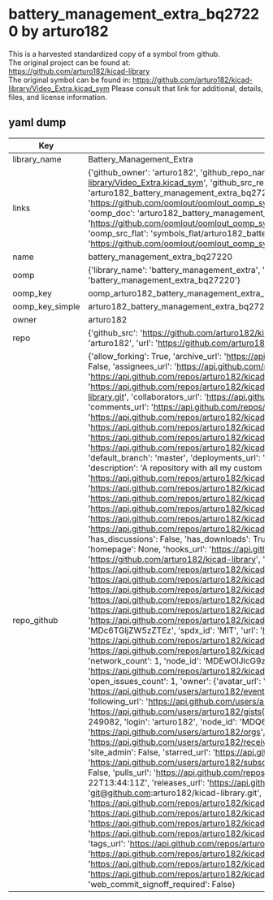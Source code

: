 # battery_management_extra_bq27220 by arturo182  
This is a harvested standardized copy of a symbol from github.  
The original project can be found at:  
https://github.com/arturo182/kicad-library  
The original symbol can be found in:
https://github.com/arturo182/kicad-library/Video_Extra.kicad_sym
Please consult that link for additional, details, files, and license information.  
## yaml dump  
| Key | Value |  
| --- | --- |  
| library_name | Battery_Management_Extra |  
| links | {'github_owner': 'arturo182', 'github_repo_name': 'kicad-library', 'github_src': 'https://github.com/arturo182/kicad-library/Video_Extra.kicad_sym', 'github_src_repo': 'https://github.com/arturo182/kicad-library', 'oomp_bot': 'arturo182_battery_management_extra_bq27220/working', 'oomp_bot_github': 'https://github.com/oomlout/oomlout_oomp_symbol_bot/tree/main/arturo182_battery_management_extra_bq27220/working', 'oomp_doc': 'arturo182_battery_management_extra_bq27220/working', 'oomp_doc_github': 'https://github.com/oomlout/oomlout_oomp_symbol_doc/tree/main/arturo182_battery_management_extra_bq27220/working', 'oomp_src_flat': 'symbols_flat/arturo182_battery_management_extra_bq27220/working', 'oomp_src_flat_github': 'https://github.com/oomlout/oomlout_oomp_symbol_src/tree/main/arturo182_battery_management_extra_bq27220/working'} |  
| name | battery_management_extra_bq27220 |  
| oomp | {'library_name': 'battery_management_extra', 'owner_name': 'arturo182', 'symbol_name': 'battery_management_extra_bq27220'} |  
| oomp_key | oomp_arturo182_battery_management_extra_bq27220 |  
| oomp_key_simple | arturo182_battery_management_extra_bq27220 |  
| owner | arturo182 |  
| repo | {'github_src': 'https://github.com/arturo182/kicad-library/Video_Extra.kicad_sym', 'name': 'kicad-library', 'owner': 'arturo182', 'url': 'https://github.com/arturo182/kicad-library'} |  
| repo_github | {'allow_forking': True, 'archive_url': 'https://api.github.com/repos/arturo182/kicad-library/{archive_format}{/ref}', 'archived': False, 'assignees_url': 'https://api.github.com/repos/arturo182/kicad-library/assignees{/user}', 'blobs_url': 'https://api.github.com/repos/arturo182/kicad-library/git/blobs{/sha}', 'branches_url': 'https://api.github.com/repos/arturo182/kicad-library/branches{/branch}', 'clone_url': 'https://github.com/arturo182/kicad-library.git', 'collaborators_url': 'https://api.github.com/repos/arturo182/kicad-library/collaborators{/collaborator}', 'comments_url': 'https://api.github.com/repos/arturo182/kicad-library/comments{/number}', 'commits_url': 'https://api.github.com/repos/arturo182/kicad-library/commits{/sha}', 'compare_url': 'https://api.github.com/repos/arturo182/kicad-library/compare/{base}...{head}', 'contents_url': 'https://api.github.com/repos/arturo182/kicad-library/contents/{+path}', 'contributors_url': 'https://api.github.com/repos/arturo182/kicad-library/contributors', 'created_at': '2019-03-24T21:02:26Z', 'default_branch': 'master', 'deployments_url': 'https://api.github.com/repos/arturo182/kicad-library/deployments', 'description': 'A repository with all my custom symbols for KiCad', 'disabled': False, 'downloads_url': 'https://api.github.com/repos/arturo182/kicad-library/downloads', 'events_url': 'https://api.github.com/repos/arturo182/kicad-library/events', 'fork': False, 'forks': 1, 'forks_count': 1, 'forks_url': 'https://api.github.com/repos/arturo182/kicad-library/forks', 'full_name': 'arturo182/kicad-library', 'git_commits_url': 'https://api.github.com/repos/arturo182/kicad-library/git/commits{/sha}', 'git_refs_url': 'https://api.github.com/repos/arturo182/kicad-library/git/refs{/sha}', 'git_tags_url': 'https://api.github.com/repos/arturo182/kicad-library/git/tags{/sha}', 'git_url': 'git://github.com/arturo182/kicad-library.git', 'has_discussions': False, 'has_downloads': True, 'has_issues': True, 'has_pages': False, 'has_projects': True, 'has_wiki': True, 'homepage': None, 'hooks_url': 'https://api.github.com/repos/arturo182/kicad-library/hooks', 'html_url': 'https://github.com/arturo182/kicad-library', 'id': 177469004, 'is_template': False, 'issue_comment_url': 'https://api.github.com/repos/arturo182/kicad-library/issues/comments{/number}', 'issue_events_url': 'https://api.github.com/repos/arturo182/kicad-library/issues/events{/number}', 'issues_url': 'https://api.github.com/repos/arturo182/kicad-library/issues{/number}', 'keys_url': 'https://api.github.com/repos/arturo182/kicad-library/keys{/key_id}', 'labels_url': 'https://api.github.com/repos/arturo182/kicad-library/labels{/name}', 'language': None, 'languages_url': 'https://api.github.com/repos/arturo182/kicad-library/languages', 'license': {'key': 'mit', 'name': 'MIT License', 'node_id': 'MDc6TGljZW5zZTEz', 'spdx_id': 'MIT', 'url': 'https://api.github.com/licenses/mit'}, 'merges_url': 'https://api.github.com/repos/arturo182/kicad-library/merges', 'milestones_url': 'https://api.github.com/repos/arturo182/kicad-library/milestones{/number}', 'mirror_url': None, 'name': 'kicad-library', 'network_count': 1, 'node_id': 'MDEwOlJlcG9zaXRvcnkxNzc0NjkwMDQ=', 'notifications_url': 'https://api.github.com/repos/arturo182/kicad-library/notifications{?since,all,participating}', 'open_issues': 1, 'open_issues_count': 1, 'owner': {'avatar_url': 'https://avatars.githubusercontent.com/u/249082?v=4', 'events_url': 'https://api.github.com/users/arturo182/events{/privacy}', 'followers_url': 'https://api.github.com/users/arturo182/followers', 'following_url': 'https://api.github.com/users/arturo182/following{/other_user}', 'gists_url': 'https://api.github.com/users/arturo182/gists{/gist_id}', 'gravatar_id': '', 'html_url': 'https://github.com/arturo182', 'id': 249082, 'login': 'arturo182', 'node_id': 'MDQ6VXNlcjI0OTA4Mg==', 'organizations_url': 'https://api.github.com/users/arturo182/orgs', 'received_events_url': 'https://api.github.com/users/arturo182/received_events', 'repos_url': 'https://api.github.com/users/arturo182/repos', 'site_admin': False, 'starred_url': 'https://api.github.com/users/arturo182/starred{/owner}{/repo}', 'subscriptions_url': 'https://api.github.com/users/arturo182/subscriptions', 'type': 'User', 'url': 'https://api.github.com/users/arturo182'}, 'private': False, 'pulls_url': 'https://api.github.com/repos/arturo182/kicad-library/pulls{/number}', 'pushed_at': '2023-05-22T13:44:11Z', 'releases_url': 'https://api.github.com/repos/arturo182/kicad-library/releases{/id}', 'size': 173, 'ssh_url': 'git@github.com:arturo182/kicad-library.git', 'stargazers_count': 17, 'stargazers_url': 'https://api.github.com/repos/arturo182/kicad-library/stargazers', 'statuses_url': 'https://api.github.com/repos/arturo182/kicad-library/statuses/{sha}', 'subscribers_count': 5, 'subscribers_url': 'https://api.github.com/repos/arturo182/kicad-library/subscribers', 'subscription_url': 'https://api.github.com/repos/arturo182/kicad-library/subscription', 'svn_url': 'https://github.com/arturo182/kicad-library', 'tags_url': 'https://api.github.com/repos/arturo182/kicad-library/tags', 'teams_url': 'https://api.github.com/repos/arturo182/kicad-library/teams', 'temp_clone_token': None, 'topics': [], 'trees_url': 'https://api.github.com/repos/arturo182/kicad-library/git/trees{/sha}', 'updated_at': '2023-05-13T19:17:18Z', 'url': 'https://api.github.com/repos/arturo182/kicad-library', 'visibility': 'public', 'watchers': 17, 'watchers_count': 17, 'web_commit_signoff_required': False} |  

